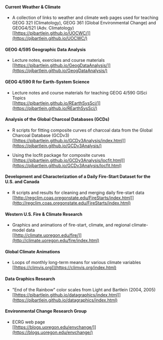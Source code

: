 #### Current Weather & Climate ####

- A collection of links to weather and climate web pages used for teaching GEOG 321 (Climatology), GEOG 361 (Global Environmental Change) and GEOG4/521 (Adv. Climatology)<br>[[https://pjbartlein.github.io/UOCWC/]](https://pjbartlein.github.io/UOCWC/)

#### GEOG 4/595 Geographic Data Analysis ####

- Lecture notes, exercises and course materials<br>
[[https://pjbartlein.github.io/GeogDataAnalysis/]](https://pjbartlein.github.io/GeogDataAnalysis/)

#### GEOG 4/590 R for Earth-System Science ####

- Lecture notes and course materials for teaching GEOG 4/590 GISci Topics <br>
[[https://pjbartlein.github.io/REarthSysSci/]](https://pjbartlein.github.io/REarthSysSci/)

#### Analysis of the Global Charcoal Databases (GCDs) ####

- R scripts for fitting composite curves of charcoal data from the Global Charcoal Database (GCDv3)<br> 
[[https://pjbartlein.github.io/GCDv3Analysis/index.html]](https://pjbartlein.github.io/GCDv3Analysis/)

- Using the locfit package for composite curves<br>
[[https://pjbartlein.github.io/GCDv3Analysis/locfit.html]](https://pjbartlein.github.io/GCDv3Analysis/locfit.html)

#### Development and Characterization of a Daily Fire-Start Dataset for the U.S. and Canada ####

- R scripts and results for cleaning and merging daily fire-start data <br>
[[http://regclim.coas.oregonstate.edu/FireStarts/index.html]](http://regclim.coas.oregonstate.edu/FireStarts/index.html)

#### Western U.S. Fire & Climate Research ####

- Graphics and animations of fire-start, climate, and regional climate-model data <br>
[[http://climate.uoregon.edu/fire/]](http://climate.uoregon.edu/fire/index.html)

#### Global Climate Animations ####

- Loops of monthly long-term means for various climate variables <br>
[[https://climvis.org]](https://climvis.org/index.html)

#### Data Graphics Research ####

- "End of the Rainbow" color scales from Light and Bartlein (2004, 2005)<br> 
[[https://pjbartlein.github.io/datagraphics/index.html]](https://pjbartlein.github.io/datagraphics/index.html)

#### Environmental Change Research Group ####

- ECRG web page <br>
[[https://blogs.uoregon.edu/envchange/]](https://blogs.uoregon.edu/envchange/)





